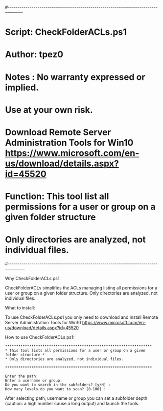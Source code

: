  #-------------------------------------------------------------------------------------
 # Script: CheckFolderACLs.ps1
 # Author: tpez0
 # Notes : No warranty expressed or implied.
 #         Use at your own risk.
 #         Download Remote Server Administration Tools for Win10 https://www.microsoft.com/en-us/download/details.aspx?id=45520
 # Function: This tool list all permissions for a user or group on a given folder structure   
 #           Only directories are analyzed, not individual files. 
 #--------------------------------------------------------------------------------------
 
Why CheckFolderACLs.ps1:

   CheckFolderACLs simplifies the ACLs managing listing all permissions for a user or group on a given folder structure. Only directories are analyzed, not individual files.

What to install:

   To use CheckFolderACLs.ps1 you only need to download and install Remote Server Administration Tools for Win10 
   https://www.microsoft.com/en-us/download/details.aspx?id=45520

How to use CheckFolderACLs.ps1:

    *******************************************************************
    * This tool lists all permissions for a user or group on a given folder structure *
    * Only directories are analyzed, not individual files.
    
    *******************************************************************
    
    Enter the path:
    Enter a username or group:
    Do you want to search in the subfolders? [y/N] :
    How many levels do you want to scan? [0-100] :

   After selecting path, username or group you can set a subfolder depth (caution: a high number cause a long output) and launch the tools.

